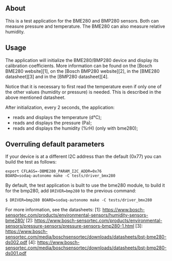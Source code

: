 ## About
This is a test application for the BME280 and BMP280 sensors. Both can measure
pressure and temperature. The BME280 can also measure relative humidity.

## Usage
The application will initialize the BME280/BMP280 device and display its
calibration coefficients. More information can be found on the
[Bosch BME280 website][1], on the [Bosch BMP280 website][2],
in the [BME280 datasheet][3] and in the [BMP280 datasheet][4].

Notice that it is necessary to first read the temperature even if only one
of the other values (humidity or pressure) is needed. This is described in
the above mentioned datasheet.

After initialization, every 2 seconds, the application:
* reads and displays the temperature (d°C);
* reads and displays the pressure (Pa);
* reads and displays the humidity (%rH) (only with bme280);

## Overruling default parameters

If your device is at a different I2C address than the default (0x77) you
can build the test as follows:

    export CFLAGS=-DBME280_PARAM_I2C_ADDR=0x76
    BOARD=sodaq-autonomo make -C tests/driver_bmx280

By default, the test application is built to use the bme280 module, to build it for
the bmp280, add `DRIVER=bmp280` to the previous command:


    $ DRIVER=bmp280 BOARD=sodaq-autonomo make -C tests/driver_bmx280


For more information, see the datasheets:
[1]: https://www.bosch-sensortec.com/products/environmental-sensors/humidity-sensors-bme280/
[2]: https://www.bosch-sensortec.com/products/environmental-sensors/pressure-sensors/pressure-sensors-bmp280-1.html
[3]: https://www.bosch-sensortec.com/media/boschsensortec/downloads/datasheets/bst-bme280-ds002.pdf
[4]: https://www.bosch-sensortec.com/media/boschsensortec/downloads/datasheets/bst-bmp280-ds001.pdf
